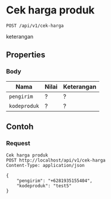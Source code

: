 # Cek harga produk
```http
POST /api/v1/cek-harga
```
keterangan
## Properties
### Body
Nama  | Nilai | Keterangan
--- | --- | ---
<code>pengirim</code> | ? | ?
<code>kodeproduk</code> | ? | ?

## Contoh

### Request
```http
Cek harga produk
POST http://localhost/api/v1/cek-harga
Content-Type: application/json

{
    "pengirim": "+6281935155404",
    "kodeproduk": "test5"
}
```
